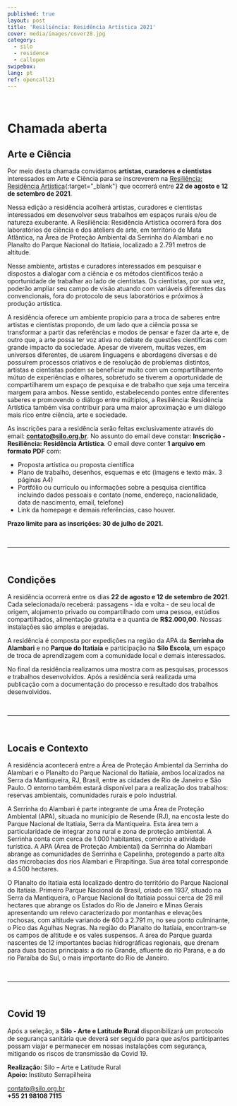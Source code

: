 ```yaml
---
published: true
layout: post
title: 'Resiliência: Residência Artística 2021'
cover: media/images/cover28.jpg
category:
  - silo
  - residence
  - callopen
swipebox:
lang: pt
ref: opencall21
---
```


<br>

# Chamada aberta
## Arte e Ciência 

Por meio desta chamada convidamos **artistas, curadores e cientistas** interessados em Arte e Ciência para se inscreverem na [Resiliência: Residência Artística](https://resilience.silo.org.br/){:target="_blank"} que ocorrerá entre **22 de agosto e 12 de setembro de 2021**.

Nessa edição a residência acolherá artistas, curadores e cientistas interessados em desenvolver seus trabalhos em espaços rurais e/ou de natureza exuberante. A Resiliência: Residência Artística ocorrerá fora dos laboratórios de ciência e dos ateliers de arte, em território de Mata Atlântica, na Área de Proteção Ambiental da Serrinha do Alambari e no Planalto do Parque Nacional do Itatiaia, localizado a 2.791 metros de altitude.

Nesse ambiente, artistas e curadores interessados em pesquisar e dispostos a dialogar com a ciência e os métodos científicos terão a oportunidade de trabalhar ao lado de cientistas. Os cientistas, por sua vez, poderão ampliar seu campo de visão atuando com variáveis diferentes das convencionais, fora do protocolo de seus laboratórios e próximos à produção artística.

A residência oferece um ambiente propício para a troca de saberes entre artistas e cientistas propondo, de um lado que a ciência possa se transformar a partir das referências e modos de pensar e fazer da arte e, de outro que, a arte possa ter voz ativa no debate de questões científicas com grande impacto da sociedade. Apesar de viverem, muitas vezes, em universos diferentes, de usarem linguagens e abordagens diversas e de possuírem processos criativos e de resolução de problemas distintos, artistas e cientistas podem se beneficiar muito com um compartilhamento mútuo de experiências e olhares, sobretudo se tiverem a oportunidade de compartilharem um espaço de pesquisa e de trabalho que seja uma terceira margem para ambos. Nesse sentido, estabelecendo pontes entre diferentes saberes e promovendo o diálogo entre múltiplos, a Resiliência: Residência Artística também visa contribuir para uma maior aproximação e um diálogo mais rico entre ciência, arte e sociedade.  


As inscrições para a residência serão feitas exclusivamente através do email: **contato@silo.org.br**. No assunto do email deve constar: **Inscrição - Resiliência: Residência Artística**. O email deve conter **1 arquivo em formato PDF** com:

* Proposta artística ou proposta científica
* Plano de trabalho, desenhos, esquemas e etc (imagens e texto máx. 3 páginas A4) 
* Portfólio ou currículo ou informações sobre a pesquisa científica incluindo dados pessoais e contato (nome, endereço, nacionalidade, data de nascimento, email, telefone) 
* Link da homepage e demais referências, caso houver. 

**Prazo limite para as inscrições: 30 de julho de 2021.** 
 
 <br> 
 
 ---
 
 <br>
 
## Condições
A residência ocorrerá entre os dias **22 de agosto e 12 de setembro de 2021**. Cada selecionada/o receberá: passagens - ida e volta - de seu local de origem, alojamento privado ou compartilhado com uma pessoa, estúdios compartilhados, alimentação gratuita e a quantia de **R$2.000,00**. Nossas instalações são amplas e arejadas. 

A residência é composta por expedições na região da APA da **Serrinha do Alambari** e no **Parque do Itatiaia** e participação na **Silo Escola**, um espaço de troca de aprendizagem com a comunidade local e demais interessados. 

No final da residência realizamos uma mostra com as pesquisas, processos e trabalhos desenvolvidos. Após a residência será realizada uma publicação com a documentação do processo e resultado dos trabalhos desenvolvidos.
 
 <br> 
 
 ---
 
 <br>
 
 
## Locais e Contexto
A residência acontecerá entre a Área de Proteção Ambiental da Serrinha do Alambari e o Planalto do Parque Nacional do Itatiaia, ambos localizados na Serra da Mantiqueira, RJ, Brasil, entre as cidades de Rio de Janeiro e São Paulo. O entorno também estará disponível para a realização dos trabalhos: reservas ambientais, comunidades rurais e polo industrial.

A Serrinha do Alambari é parte integrante de uma Área de Proteção Ambiental (APA), situada no município de Resende (RJ), na encosta leste do Parque Nacional de Itatiaia, Serra da Mantiqueira. Esta área tem a particularidade de integrar zona rural e zona de proteção ambiental. A Serrinha conta com cerca de 1.000 habitantes, comércio e atividade turística. A APA (Área de Proteção Ambiental) da Serrinha do Alambari abrange as comunidades de Serrinha e Capelinha, protegendo a parte alta das microbacias dos rios Alambari e Pirapitinga. Sua área total corresponde a 4.500 hectares.

O Planalto do Itatiaia está localizado dentro do território do Parque Nacional do Itatiaia. Primeiro Parque Nacional do Brasil, criado em 1937, situado na Serra da Mantiqueira, o Parque Nacional do Itatiaia possui cerca de 28 mil hectares que abrange os Estados do Rio de Janeiro e Minas Gerais apresentando um relevo caracterizado por montanhas e elevações rochosas, com altitude variando de 600 a 2.791 m, no seu ponto culminante, o Pico das Agulhas Negras. Na região do Planalto do Itatiaia, encontram-se os campos de altitude e os vales suspensos. A área do Parque guarda nascentes de 12 importantes bacias hidrográficas regionais, que drenam para duas bacias principais: a do rio Grande, afluente do rio Paraná, e a do rio Paraíba do Sul, o mais importante do Rio de Janeiro.

 <br> 
 
 ---
 
 <br>
 
 
## Covid 19

Após a seleção, a **Silo - Arte e Latitude Rural** disponibilizará um protocolo de segurança sanitária que deverá ser seguido para que as/os participantes possam viajar e permanecer em nossas instalações com segurança, mitigando os riscos de transmissão da Covid 19.


**Realização:** Silo – Arte e Latitude Rural <br>
**Apoio:** Instituto Serrapilheira


contato@silo.org.br                                                                                     
**+55 21 98108 7115** 


<br>